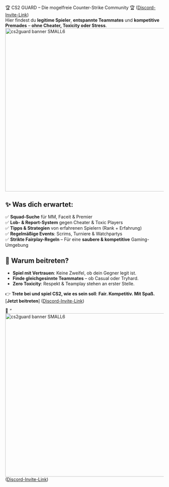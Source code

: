 🏆 CS2 GUARD – Die mogelfreie Counter-Strike Community 🏆 ([Discord-Invite-Link](https://discord.gg/32V9Q6uMg3))  
Hier findest du **legitime Spieler**, **entspannte Teammates** und **kompetitive Premades** – **ohne Cheater, Toxicity oder Stress**.
<img width="1248" height="520" alt="cs2guard banner SMALL6" src="https://github.com/user-attachments/assets/32848987-2e30-4bb4-b0e3-d94e8eb7f318" />

## ✨ **Was dich erwartet:**  
✅ **Squad-Suche** für MM, Faceit & Premier  
✅ **Lob- & Report-System** gegen Cheater & Toxic Players  
✅ **Tipps & Strategien** von erfahrenen Spielern (Rank + Erfahrung)  
✅ **Regelmäßige Events**: Scrims, Turniere & Watchpartys  
✅ **Strikte Fairplay-Regeln** – Für eine **saubere & kompetitive** Gaming-Umgebung  

## 🚀 **Warum beitreten?**  
- **Spiel mit Vertrauen**: Keine Zweifel, ob dein Gegner legit ist.  
- **Finde gleichgesinnte Teammates** – ob Casual oder Tryhard.  
- **Zero Toxicity**: Respekt & Teamplay stehen an erster Stelle.  

👉 **Trete bei und spiel CS2, wie es sein soll**: **Fair. Kompetitiv. Mit Spaß.**  
[**Jetzt beitreten**] ([Discord-Invite-Link](https://discord.gg/32V9Q6uMg3))  

🔹 *“*  
<img width="1248" height="520" alt="cs2guard banner SMALL6" src="https://github.com/user-attachments/assets/5592167a-d2ab-462e-8ed5-5afa87a4e70b" />
([Discord-Invite-Link](https://discord.gg/32V9Q6uMg3))  
